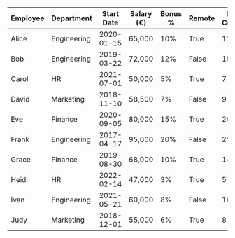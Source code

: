 | Employee | Department   | Start Date | Salary (€) | Bonus % | Remote | Projects Completed | Performance Rating |
|----------|--------------|------------|------------|---------|--------|--------------------|--------------------|
| Alice    | Engineering  | 2020-01-15 | 65,000     | 10%     | True   | 12                 | A                  |
| Bob      | Engineering  | 2019-03-22 | 72,000     | 12%     | False  | 15                 | A+                 |
| Carol    | HR           | 2021-07-01 | 50,000     | 5%      | True   | 7                  | B                  |
| David    | Marketing    | 2018-11-10 | 58,500     | 7%      | False  | 9                  | B+                 |
| Eve      | Finance      | 2020-09-05 | 80,000     | 15%     | True   | 20                 | A+                 |
| Frank    | Engineering  | 2017-04-17 | 95,000     | 20%     | False  | 25                 | A+                 |
| Grace    | Finance      | 2019-08-30 | 68,000     | 10%     | True   | 14                 | A                  |
| Heidi    | HR           | 2022-02-14 | 47,000     | 3%      | True   | 5                  | B-                 |
| Ivan     | Engineering  | 2021-05-21 | 60,000     | 8%      | False  | 10                 | B+                 |
| Judy     | Marketing    | 2018-12-01 | 55,000     | 6%      | True   | 8                  | B                  |
